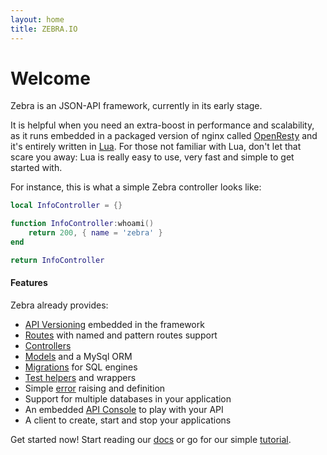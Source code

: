 ```yaml
---
layout: home
title: ZEBRA.IO
---
```


# Welcome

Zebra is an JSON-API framework, currently in its early stage.

It is helpful when you need an extra-boost in performance and scalability, as it runs embedded in a packaged version of nginx
called [OpenResty](http://openresty.org/) and it's entirely written in [Lua](http://www.lua.org/).
For those not familiar with Lua, don't let that scare you away: Lua is really easy to use, very fast and simple to get started with.

For instance, this is what a simple Zebra controller looks like:

```lua
local InfoController = {}

function InfoController:whoami()
    return 200, { name = 'zebra' }
end

return InfoController
```

#### Features

Zebra already provides:

 * [API Versioning](/docs/api_versioning.html) embedded in the framework
 * [Routes](/docs/routes.html) with named and pattern routes support
 * [Controllers](/docs/controllers.html)
 * [Models](/docs/models.html) and a MySql ORM
 * [Migrations](/docs/migrations.html) for SQL engines
 * [Test helpers](/docs/testing.html) and wrappers
 * Simple [error](/docs/errors.html) raising and definition
 * Support for multiple databases in your application
 * An embedded [API Console](/docs/api_console.html) to play with your API
 * A client to create, start and stop your applications

Get started now! Start reading our [docs](/docs/install.html) or go for our simple [tutorial](tutorial.html).
